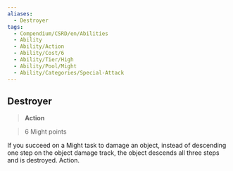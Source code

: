 ```yaml
---
aliases:
  - Destroyer
tags:
  - Compendium/CSRD/en/Abilities
  - Ability
  - Ability/Action
  - Ability/Cost/6
  - Ability/Tier/High
  - Ability/Pool/Might
  - Ability/Categories/Special-Attack
---
```

  
    
## Destroyer    
>**Action**    
>6 Might points  
    
If you succeed on a Might task to damage an object, instead of descending one step on the object damage track, the object descends all three steps and is destroyed. Action.